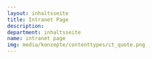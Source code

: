 ```yaml
---
layout: inhaltsseite
title: Intranet Page
description: 
department: inhaltsseite
name: intranet page
img: media/konzepte/contenttypes/ct_quote.png
---
```



